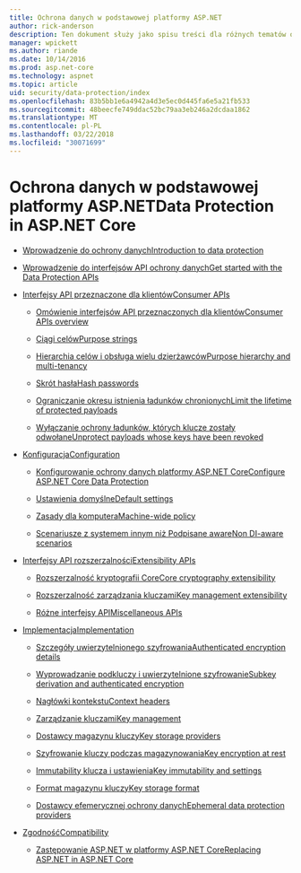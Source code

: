 ```yaml
---
title: Ochrona danych w podstawowej platformy ASP.NET
author: rick-anderson
description: Ten dokument służy jako spisu treści dla różnych tematów ochrony danych platformy ASP.NET Core.
manager: wpickett
ms.author: riande
ms.date: 10/14/2016
ms.prod: asp.net-core
ms.technology: aspnet
ms.topic: article
uid: security/data-protection/index
ms.openlocfilehash: 83b5bb1e6a4942a4d3e5ec0d445fa6e5a21fb533
ms.sourcegitcommit: 48beecfe749ddac52bc79aa3eb246a2dcdaa1862
ms.translationtype: MT
ms.contentlocale: pl-PL
ms.lasthandoff: 03/22/2018
ms.locfileid: "30071699"
---
```

# <a name="data-protection-in-aspnet-core"></a><span data-ttu-id="30ecb-103">Ochrona danych w podstawowej platformy ASP.NET</span><span class="sxs-lookup"><span data-stu-id="30ecb-103">Data Protection in ASP.NET Core</span></span>

* [<span data-ttu-id="30ecb-104">Wprowadzenie do ochrony danych</span><span class="sxs-lookup"><span data-stu-id="30ecb-104">Introduction to data protection</span></span>](xref:security/data-protection/introduction)

* [<span data-ttu-id="30ecb-105">Wprowadzenie do interfejsów API ochrony danych</span><span class="sxs-lookup"><span data-stu-id="30ecb-105">Get started with the Data Protection APIs</span></span>](xref:security/data-protection/using-data-protection)

* [<span data-ttu-id="30ecb-106">Interfejsy API przeznaczone dla klientów</span><span class="sxs-lookup"><span data-stu-id="30ecb-106">Consumer APIs</span></span>](xref:security/data-protection/consumer-apis/index)

  * [<span data-ttu-id="30ecb-107">Omówienie interfejsów API przeznaczonych dla klientów</span><span class="sxs-lookup"><span data-stu-id="30ecb-107">Consumer APIs overview</span></span>](xref:security/data-protection/consumer-apis/overview)

  * [<span data-ttu-id="30ecb-108">Ciągi celów</span><span class="sxs-lookup"><span data-stu-id="30ecb-108">Purpose strings</span></span>](xref:security/data-protection/consumer-apis/purpose-strings)

  * [<span data-ttu-id="30ecb-109">Hierarchia celów i obsługa wielu dzierżawców</span><span class="sxs-lookup"><span data-stu-id="30ecb-109">Purpose hierarchy and multi-tenancy</span></span>](xref:security/data-protection/consumer-apis/purpose-strings-multitenancy)

  * [<span data-ttu-id="30ecb-110">Skrót hasła</span><span class="sxs-lookup"><span data-stu-id="30ecb-110">Hash passwords</span></span>](xref:security/data-protection/consumer-apis/password-hashing)

  * [<span data-ttu-id="30ecb-111">Ograniczanie okresu istnienia ładunków chronionych</span><span class="sxs-lookup"><span data-stu-id="30ecb-111">Limit the lifetime of protected payloads</span></span>](xref:security/data-protection/consumer-apis/limited-lifetime-payloads)

  * [<span data-ttu-id="30ecb-112">Wyłączanie ochrony ładunków, których klucze zostały odwołane</span><span class="sxs-lookup"><span data-stu-id="30ecb-112">Unprotect payloads whose keys have been revoked</span></span>](xref:security/data-protection/consumer-apis/dangerous-unprotect)

* [<span data-ttu-id="30ecb-113">Konfiguracja</span><span class="sxs-lookup"><span data-stu-id="30ecb-113">Configuration</span></span>](xref:security/data-protection/configuration/index)

  * [<span data-ttu-id="30ecb-114">Konfigurowanie ochrony danych platformy ASP.NET Core</span><span class="sxs-lookup"><span data-stu-id="30ecb-114">Configure ASP.NET Core Data Protection</span></span>](xref:security/data-protection/configuration/overview)

  * [<span data-ttu-id="30ecb-115">Ustawienia domyślne</span><span class="sxs-lookup"><span data-stu-id="30ecb-115">Default settings</span></span>](xref:security/data-protection/configuration/default-settings)

  * [<span data-ttu-id="30ecb-116">Zasady dla komputera</span><span class="sxs-lookup"><span data-stu-id="30ecb-116">Machine-wide policy</span></span>](xref:security/data-protection/configuration/machine-wide-policy)

  * [<span data-ttu-id="30ecb-117">Scenariusze z systemem innym niż Podpisane aware</span><span class="sxs-lookup"><span data-stu-id="30ecb-117">Non DI-aware scenarios</span></span>](xref:security/data-protection/configuration/non-di-scenarios)

* [<span data-ttu-id="30ecb-118">Interfejsy API rozszerzalności</span><span class="sxs-lookup"><span data-stu-id="30ecb-118">Extensibility APIs</span></span>](xref:security/data-protection/extensibility/index)

  * [<span data-ttu-id="30ecb-119">Rozszerzalność kryptografii Core</span><span class="sxs-lookup"><span data-stu-id="30ecb-119">Core cryptography extensibility</span></span>](xref:security/data-protection/extensibility/core-crypto)

  * [<span data-ttu-id="30ecb-120">Rozszerzalność zarządzania kluczami</span><span class="sxs-lookup"><span data-stu-id="30ecb-120">Key management extensibility</span></span>](xref:security/data-protection/extensibility/key-management)

  * [<span data-ttu-id="30ecb-121">Różne interfejsy API</span><span class="sxs-lookup"><span data-stu-id="30ecb-121">Miscellaneous APIs</span></span>](xref:security/data-protection/extensibility/misc-apis)

* [<span data-ttu-id="30ecb-122">Implementacja</span><span class="sxs-lookup"><span data-stu-id="30ecb-122">Implementation</span></span>](xref:security/data-protection/implementation/index)

  * [<span data-ttu-id="30ecb-123">Szczegóły uwierzytelnionego szyfrowania</span><span class="sxs-lookup"><span data-stu-id="30ecb-123">Authenticated encryption details</span></span>](xref:security/data-protection/implementation/authenticated-encryption-details)

  * [<span data-ttu-id="30ecb-124">Wyprowadzanie podkluczy i uwierzytelnione szyfrowanie</span><span class="sxs-lookup"><span data-stu-id="30ecb-124">Subkey derivation and authenticated encryption</span></span>](xref:security/data-protection/implementation/subkeyderivation)

  * [<span data-ttu-id="30ecb-125">Nagłówki kontekstu</span><span class="sxs-lookup"><span data-stu-id="30ecb-125">Context headers</span></span>](xref:security/data-protection/implementation/context-headers)

  * [<span data-ttu-id="30ecb-126">Zarządzanie kluczami</span><span class="sxs-lookup"><span data-stu-id="30ecb-126">Key management</span></span>](xref:security/data-protection/implementation/key-management)

  * [<span data-ttu-id="30ecb-127">Dostawcy magazynu kluczy</span><span class="sxs-lookup"><span data-stu-id="30ecb-127">Key storage providers</span></span>](xref:security/data-protection/implementation/key-storage-providers)

  * [<span data-ttu-id="30ecb-128">Szyfrowanie kluczy podczas magazynowania</span><span class="sxs-lookup"><span data-stu-id="30ecb-128">Key encryption at rest</span></span>](xref:security/data-protection/implementation/key-encryption-at-rest)

  * [<span data-ttu-id="30ecb-129">Immutability klucza i ustawienia</span><span class="sxs-lookup"><span data-stu-id="30ecb-129">Key immutability and settings</span></span>](xref:security/data-protection/implementation/key-immutability)

  * [<span data-ttu-id="30ecb-130">Format magazynu kluczy</span><span class="sxs-lookup"><span data-stu-id="30ecb-130">Key storage format</span></span>](xref:security/data-protection/implementation/key-storage-format)

  * [<span data-ttu-id="30ecb-131">Dostawcy efemerycznej ochrony danych</span><span class="sxs-lookup"><span data-stu-id="30ecb-131">Ephemeral data protection providers</span></span>](xref:security/data-protection/implementation/key-storage-ephemeral)

* [<span data-ttu-id="30ecb-132">Zgodność</span><span class="sxs-lookup"><span data-stu-id="30ecb-132">Compatibility</span></span>](xref:security/data-protection/compatibility/index)

  * [<span data-ttu-id="30ecb-133">Zastępowanie ASP.NET <machineKey> w platformy ASP.NET Core</span><span class="sxs-lookup"><span data-stu-id="30ecb-133">Replacing ASP.NET <machineKey> in ASP.NET Core</span></span>](xref:security/data-protection/compatibility/replacing-machinekey)
